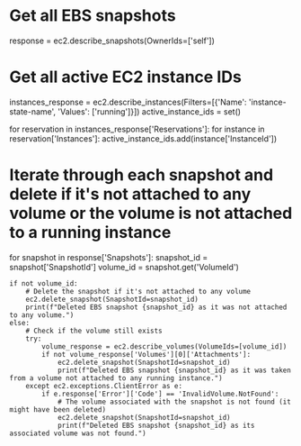 # Get all EBS snapshots
response = ec2.describe_snapshots(OwnerIds=['self'])

# Get all active EC2 instance IDs
instances_response = ec2.describe_instances(Filters=[{'Name': 'instance-state-name', 'Values': ['running']}])
active_instance_ids = set()

for reservation in instances_response['Reservations']:
    for instance in reservation['Instances']:
        active_instance_ids.add(instance['InstanceId'])

# Iterate through each snapshot and delete if it's not attached to any volume or the volume is not attached to a running instance
for snapshot in response['Snapshots']:
    snapshot_id = snapshot['SnapshotId']
    volume_id = snapshot.get('VolumeId')

    if not volume_id:
        # Delete the snapshot if it's not attached to any volume
        ec2.delete_snapshot(SnapshotId=snapshot_id)
        print(f"Deleted EBS snapshot {snapshot_id} as it was not attached to any volume.")
    else:
        # Check if the volume still exists
        try:
            volume_response = ec2.describe_volumes(VolumeIds=[volume_id])
            if not volume_response['Volumes'][0]['Attachments']:
                ec2.delete_snapshot(SnapshotId=snapshot_id)
                print(f"Deleted EBS snapshot {snapshot_id} as it was taken from a volume not attached to any running instance.")
        except ec2.exceptions.ClientError as e:
            if e.response['Error']['Code'] == 'InvalidVolume.NotFound':
                # The volume associated with the snapshot is not found (it might have been deleted)
                ec2.delete_snapshot(SnapshotId=snapshot_id)
                print(f"Deleted EBS snapshot {snapshot_id} as its associated volume was not found.")
